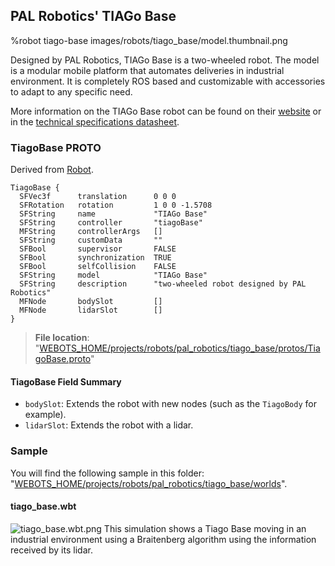 ## PAL Robotics' TIAGo Base

%robot tiago-base images/robots/tiago_base/model.thumbnail.png

Designed by PAL Robotics, TIAGo Base is a two-wheeled robot.
The model is a modular mobile platform that automates deliveries in industrial environment. It is completely ROS based and customizable with accessories to adapt to any specific need.

More information on the TIAGo Base robot can be found on their [website](http://pal-robotics.com/robots/tiago-base/) or in the [technical specifications datasheet](http://pal-robotics.com/wp-content/uploads/2019/06/TIAGo-Base_Datasheet.pdf).

### TiagoBase PROTO

Derived from [Robot](../reference/robot.md).

```
TiagoBase {
  SFVec3f      translation      0 0 0
  SFRotation   rotation         1 0 0 -1.5708
  SFString     name             "TIAGo Base"
  SFString     controller       "tiagoBase"
  MFString     controllerArgs   []
  SFString     customData       ""
  SFBool       supervisor       FALSE
  SFBool       synchronization  TRUE
  SFBool       selfCollision    FALSE
  SFString     model            "TIAGo Base"
  SFString     description      "two-wheeled robot designed by PAL Robotics"
  MFNode       bodySlot         []
  MFNode       lidarSlot        []
}
```

> **File location**: "[WEBOTS\_HOME/projects/robots/pal\_robotics/tiago\_base/protos/TiagoBase.proto](https://github.com/cyberbotics/webots/tree/{version}/projects/robots/pal_robotics/tiago_base/protos/TiagoBase.proto)"

#### TiagoBase Field Summary

- `bodySlot`:  Extends the robot with new nodes (such as the `TiagoBody` for example).
- `lidarSlot`: Extends the robot with a lidar.

### Sample

You will find the following sample in this folder: "[WEBOTS\_HOME/projects/robots/pal\_robotics/tiago\_base/worlds](https://github.com/cyberbotics/webots/tree/{version}/projects/robots/pal_robotics/tiago_base/worlds)".

#### tiago\_base.wbt

![tiago_base.wbt.png](images/robots/tiago_base/tiago_base.wbt.thumbnail.jpg) This simulation shows a Tiago Base moving in an industrial environment using a Braitenberg algorithm using the information received by its lidar.
